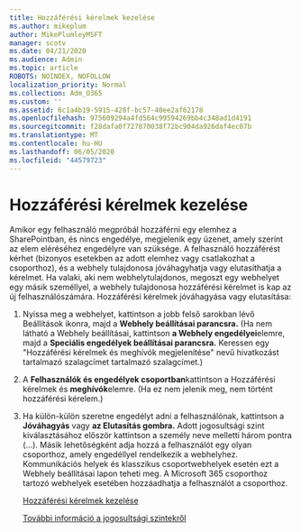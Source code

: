 ```yaml
---
title: Hozzáférési kérelmek kezelése
ms.author: mikeplum
author: MikePlumleyMSFT
manager: scotv
ms.date: 04/21/2020
ms.audience: Admin
ms.topic: article
ROBOTS: NOINDEX, NOFOLLOW
localization_priority: Normal
ms.collection: Adm_O365
ms.custom: ''
ms.assetid: 6c1a4b19-5915-428f-bc57-40ee2af62178
ms.openlocfilehash: 975609294a4fd564c99594269bb4c348ad1d4191
ms.sourcegitcommit: f28dafa0f727870038f72bc904da926daf4ec07b
ms.translationtype: MT
ms.contentlocale: hu-HU
ms.lasthandoff: 06/05/2020
ms.locfileid: "44579723"
---
```

# <a name="manage-access-requests"></a>Hozzáférési kérelmek kezelése

Amikor egy felhasználó megpróbál hozzáférni egy elemhez a SharePointban, és nincs engedélye, megjelenik egy üzenet, amely szerint az elem eléréséhez engedélyre van szüksége. A felhasználó hozzáférést kérhet (bizonyos esetekben az adott elemhez vagy csatlakozhat a csoporthoz), és a webhely tulajdonosa jóváhagyhatja vagy elutasíthatja a kérelmet. Ha valaki, aki nem webhelytulajdonos, megoszt egy webhelyet egy másik személlyel, a webhely tulajdonosa hozzáférési kérelmet is kap az új felhasználószámára. Hozzáférési kérelmek jóváhagyása vagy elutasítása:
  
1. Nyissa meg a webhelyet, kattintson a jobb felső sarokban lévő Beállítások ikonra, majd a **Webhely beállításai parancsra.** (Ha nem látható a Webhely beállításai, kattintson **a Webhely engedélyei**elemre, majd a **Speciális engedélyek beállításai parancsra.** Keressen egy "Hozzáférési kérelmek és meghívók megjelenítése" nevű hivatkozást tartalmazó szalagcímet tartalmazó szalagcímet.)
    
2. A **Felhasználók és engedélyek csoportban**kattintson a Hozzáférési kérelmek és **meghívók**elemre. (Ha ez nem jelenik meg, nem történt hozzáférési kérelem.)
    
3. Ha külön-külön szeretne engedélyt adni a felhasználónak, kattintson a **Jóváhagyás** vagy **az Elutasítás gombra.** Adott jogosultsági szint kiválasztásához először kattintson a személy neve melletti három pontra (...). Másik lehetőségként adja hozzá a felhasználót egy olyan csoporthoz, amely engedéllyel rendelkezik a webhelyhez. Kommunikációs helyek és klasszikus csoportwebhelyek esetén ezt a Webhely beállításai lapon teheti meg. A Microsoft 365 csoporthoz tartozó webhelyek esetében hozzáadhatja a felhasználót a csoporthoz.
    
    [Hozzáférési kérelmek kezelése](https://go.microsoft.com/fwlink/?linkid=2008747)
    
    [További információ a jogosultsági szintekről](https://go.microsoft.com/fwlink/?linkid=867071)
    

